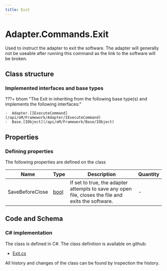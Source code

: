 ```yaml
---
title: Exit
---
```


# Adapter.Commands.Exit

Used to instruct the adapter to exit the software. The adapter will generally not be useable after running this command as the link to the software will be broken.

## Class structure

### Implemented interfaces and base types

???+ bhom "The Exit in inheriting from the following base type(s) and implements the following interfaces:"

    -  Adapter.[IExecuteCommand](/api/oM/Framework/Adapter/IExecuteCommand)
    -  Base.[IObject](/api/oM/Framework/Base/IObject)


## Properties



### Defining properties

The following properties are defined on the class

| Name             | Type             | Description      | Quantity         |
|------------------|------------------|------------------|------------------|
| SaveBeforeClose | [bool](https://learn.microsoft.com/en-us/dotnet/api/System.Boolean?view=netstandard-2.0) | If set to true, the adapter attempts to save any open file, closes the file and exits the software. | - |


## Code and Schema

### C# implementation

The class is defined in C#. The class definition is available on github:

- [Exit.cs](https://github.com/BHoM/BHoM_Adapter/blob/develop/Adapter_oM/ExecuteCommands/Exit.cs)

All history and changes of the class can be found by inspection the history.
